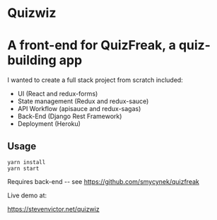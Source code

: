 # Quizwiz

# A front-end for QuizFreak, a quiz-building app

I wanted to create a full stack project from scratch included:

* UI (React and redux-forms)
* State management (Redux and redux-sauce)
* API Workflow (apisauce and redux-sagas)
* Back-End (Django Rest Framework)
* Deployment (Heroku)


## Usage
```
yarn install
yarn start
```
Requires back-end -- see https://github.com/smycynek/quizfreak

Live demo at:

https://stevenvictor.net/quizwiz


